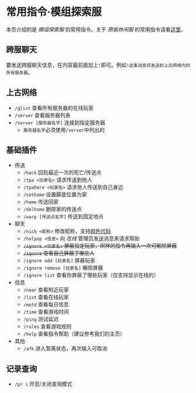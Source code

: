 [survival]: /mc-servers/vanilla.md#survival
[creative]: /mc-servers/vanilla.md#creative
[modded]: /mc-servers/modded.md

# 常用指令·模组探索服

本页介绍的是 *模组探索服* 的常用指令。关于 *原版休闲服* 的常用指令请看[这里](/welcome/commands.md)。

## 跨服聊天

要发送跨服聊天信息，在内容最前面加上`!`即可。例如`!这条消息将发送到上古网络内的所有服务器`。

## 上古网络

- `/glist` 查看所有服务器的在线玩家
- `/server` 查看服务器列表
- `/server [服务器名字]` 连接到指定服务器
  - `服务器名字`必须使用`/server`中列出的

## 基础插件

- 传送
  - `/back` 回到最近一次的死亡/传送点
  - `/tpa <玩家名>` 请求传送到他人
  - `/tpahere <玩家名>` 请求他人传送到自己身边
  - `/sethome` 设置脚底位置为家
  - `/home` 传送回家
  - `/delhome` 删除家的传送点
  - `/warp [传送点名字]` 传送到固定地点
- 聊天
  - `/nick <昵称>` 修改昵称，支持[颜色代码](/plugins/chatutil.md)
  - `/helpop <信息>` 向 *在线* 管理员发送消息来请求帮助
  - ~~`/ignore <玩家名>` 屏蔽指定玩家，同样的指令再输入一次可解除屏蔽~~
  - ~~`/ignore` 查看自己屏蔽了哪些人~~
  - `/ignore add [玩家名]` 屏蔽玩家
  - `/ignore remove [玩家名]` 解除屏蔽
  - `/ignore list` 查看你屏蔽了哪些玩家（仅支持显示在线的）
- 信息
  - `/near` 查看附近玩家
  - `/list` 查看在线玩家
  - `/motd` 查看每日信息
  - `/time` 查看游戏时间
  - `/ping` 测试延迟
  - `/rules` 查看游戏规则
  - `/help` 查看指令帮助（建议参考我们的主页）
- 其他
  - `/afk` 进入暂离状态，再次输入可取消

## 记录查询

- `/pr i` 开启/关闭查询模式
